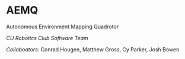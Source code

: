 AEMQ
====

Autonomous Environment Mapping Quadrotor


_CU Robotics Club Software Team_


*Collaboators:* Conrad Hougen, Matthew Gross, Cy Parker, Josh Bowen

